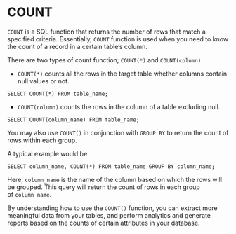 
# COUNT

`COUNT` is a SQL function that returns the number of rows that match a specified criteria. Essentially, `COUNT` function is used when you need to know the count of a record in a certain table’s column.

There are two types of count function; `COUNT(*)` and `COUNT(column)`.

- `COUNT(*)` counts all the rows in the target table whether columns contain null values or not.

```
SELECT COUNT(*) FROM table_name;
```

- `COUNT(column)` counts the rows in the column of a table excluding null.

```
SELECT COUNT(column_name) FROM table_name;
```

You may also use `COUNT()` in conjunction with `GROUP BY` to return the count of rows within each group.

A typical example would be:

```
SELECT column_name, COUNT(*) FROM table_name GROUP BY column_name;
```

Here, `column_name` is the name of the column based on which the rows will be grouped. This query will return the count of rows in each group of `column_name`.

By understanding how to use the `COUNT()` function, you can extract more meaningful data from your tables, and perform analytics and generate reports based on the counts of certain attributes in your database.